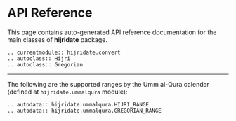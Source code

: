 # API Reference

This page contains auto-generated API reference documentation for the main
classes of **hijridate** package.

```{eval-rst}
.. currentmodule:: hijridate.convert
.. autoclass:: Hijri
.. autoclass:: Gregorian
```

---

The following are the supported ranges by the Umm al-Qura calendar (defined at
`hijridate.ummalqura` module):

```{eval-rst}
.. autodata:: hijridate.ummalqura.HIJRI_RANGE
.. autodata:: hijridate.ummalqura.GREGORIAN_RANGE
```
